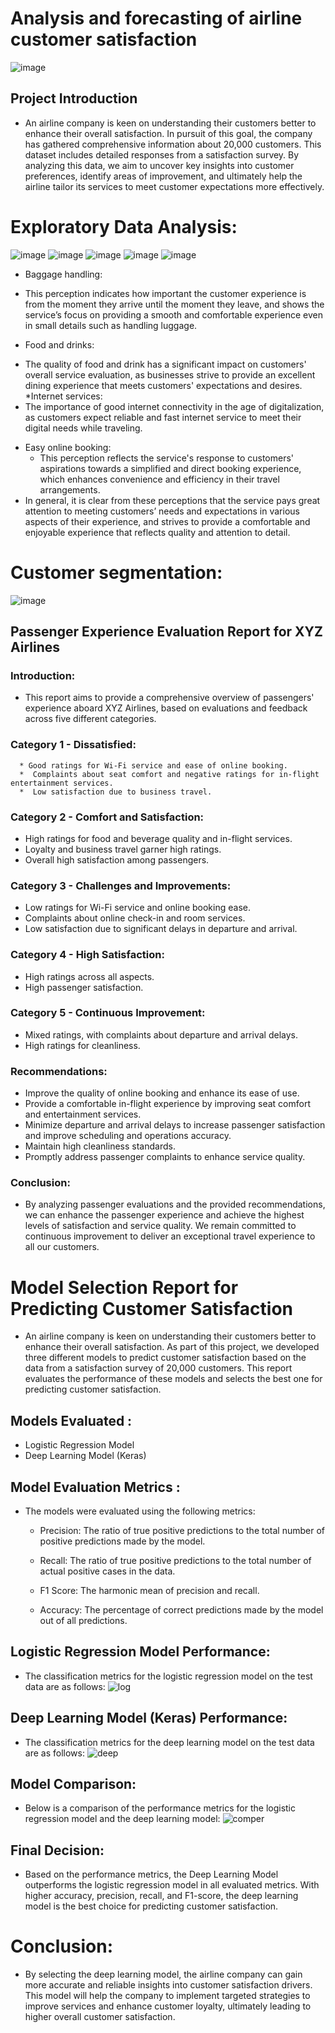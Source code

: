 # Analysis and forecasting of airline customer satisfaction
![image](https://github.com/ashrafabuareesh/Analysis-and-forecasting-of-airline-customer-satisfaction/assets/123064338/1671d98e-a992-40cf-91b8-ea8a4f64f789)


 ## Project Introduction
* An airline company is keen on understanding their customers better to enhance their overall satisfaction. In pursuit of this goal, the company has gathered comprehensive information about 20,000 customers. This dataset includes detailed responses from a 
 satisfaction survey. By analyzing this data, we aim to uncover key insights into customer preferences, identify areas of improvement, and ultimately help the airline tailor its services to meet customer expectations more effectively.

# Exploratory Data Analysis: 
![image](https://github.com/ashrafabuareesh/Analysis-and-forecasting-of-airline-customer-satisfaction/assets/123064338/09329ca1-6da7-47ed-89bb-66c24a1ed02b)
![image](https://github.com/ashrafabuareesh/Analysis-and-forecasting-of-airline-customer-satisfaction/assets/123064338/b392bf26-b89b-4ce5-81a0-a8cfeedd815d)
![image](https://github.com/ashrafabuareesh/Analysis-and-forecasting-of-airline-customer-satisfaction/assets/123064338/3ea0f5a8-8324-4458-97e0-60bb1fe75483)
![image](https://github.com/ashrafabuareesh/Analysis-and-forecasting-of-airline-customer-satisfaction/assets/123064338/3ab67101-5e1c-49ef-a361-ce0d0435b665)
![image](https://github.com/ashrafabuareesh/Analysis-and-forecasting-of-airline-customer-satisfaction/assets/123064338/a9dfcd51-bc13-430f-b68d-6c92ee1459b5)  

* Baggage handling:

 - This perception indicates how important the customer experience is from the moment they arrive until the moment they leave, and shows the service’s focus on providing a smooth and comfortable experience even in small details such as handling luggage.
* Food and drinks:
 - The quality of food and drink has a significant impact on customers' overall service evaluation, as businesses strive to provide an excellent dining experience that meets customers' expectations and desires.
*Internet services:
 - The importance of good internet connectivity in the age of digitalization, as customers expect reliable and fast internet service to meet their digital needs while traveling.
* Easy online booking:
   - This perception reflects the service's response to customers' aspirations towards a simplified and direct booking experience, which enhances convenience and efficiency in their travel arrangements.
* In general, it is clear from these perceptions that the service pays great attention to meeting customers’ needs and expectations in various aspects of their experience, and strives to provide a comfortable and enjoyable experience that reflects quality and attention to detail.

# Customer segmentation: 
![image](https://github.com/ashrafabuareesh/Analysis-and-forecasting-of-airline-customer-satisfaction/assets/123064338/d2d6c1b0-8a8d-4b63-8457-2f59cb986241)

## Passenger Experience Evaluation Report for XYZ Airlines

### Introduction:
  * This report aims to provide a comprehensive overview of passengers' experience aboard XYZ Airlines, based on evaluations and feedback across five different categories.

### Category 1 - Dissatisfied:
      * Good ratings for Wi-Fi service and ease of online booking.
      *  Complaints about seat comfort and negative ratings for in-flight entertainment services.
      *  Low satisfaction due to business travel.
### Category 2 - Comfort and Satisfaction:

   * High ratings for food and beverage quality and in-flight services.
   * Loyalty and business travel garner high ratings.
   * Overall high satisfaction among passengers.
### Category 3 - Challenges and Improvements:

   - Low ratings for Wi-Fi service and online booking ease.
   - Complaints about online check-in and room services.
   - Low satisfaction due to significant delays in departure and arrival.
### Category 4 - High Satisfaction:

   - High ratings across all aspects.
   - High passenger satisfaction.
###  Category 5 - Continuous Improvement:

  - Mixed ratings, with complaints about departure and arrival delays.
  - High ratings for cleanliness.
### Recommendations:

   - Improve the quality of online booking and enhance its ease of use.
   - Provide a comfortable in-flight experience by improving seat comfort and entertainment services.
   - Minimize departure and arrival delays to increase passenger satisfaction and improve scheduling and operations accuracy.
   - Maintain high cleanliness standards.
   - Promptly address passenger complaints to enhance service quality.
### Conclusion:
  - By analyzing passenger evaluations and the provided recommendations, we can enhance the passenger experience and achieve the highest levels of satisfaction and service quality. We remain committed to continuous improvement to deliver an exceptional travel experience to all our customers.


# Model Selection Report for Predicting Customer Satisfaction
* An airline company is keen on understanding their customers better to enhance their overall satisfaction. As part of this project, we developed three different models to predict customer satisfaction based on the data from a satisfaction survey of 20,000 customers. This report evaluates the performance of these models and selects the best one for predicting customer satisfaction.

## Models Evaluated : 

   - Logistic Regression Model
   - Deep Learning Model (Keras)

## Model Evaluation Metrics : 

* The models were evaluated using the following metrics:

  * Precision: The ratio of true positive predictions to the total number of positive predictions made by the model.

  * Recall: The ratio of true positive predictions to the total number of actual positive cases in the data.

  * F1 Score: The harmonic mean of precision and recall.

  * Accuracy: The percentage of correct predictions made by the model out of all predictions.
 
## Logistic Regression Model Performance: 
* The classification metrics for the logistic regression model on the test data are as follows:
![log](https://github.com/ashrafabuareesh/Analysis-and-forecasting-of-airline-customer-satisfaction/assets/123064338/14773654-f7e1-4235-81ca-d099987f94cf)
## Deep Learning Model (Keras) Performance: 
* The classification metrics for the deep learning model on the test data are as follows:
 ![deep](https://github.com/ashrafabuareesh/Analysis-and-forecasting-of-airline-customer-satisfaction/assets/123064338/7867ca19-bbec-49ea-be7f-6a918565e64a)
## Model Comparison: 
 * Below is a comparison of the performance metrics for the logistic regression model and the deep learning model:
 ![comper](https://github.com/ashrafabuareesh/Analysis-and-forecasting-of-airline-customer-satisfaction/assets/123064338/8ddc76e9-f0f8-4e27-ba21-a505517dbb4a)
## Final Decision: 
* Based on the performance metrics, the Deep Learning Model outperforms the logistic regression model in all evaluated metrics. With higher accuracy, precision, recall, and F1-score, the deep learning model is the best choice for predicting customer satisfaction.
# Conclusion: 
* By selecting the deep learning model, the airline company can gain more accurate and reliable insights into customer satisfaction drivers. This model will help the company to implement targeted strategies to improve services and enhance customer loyalty, ultimately leading to higher overall customer satisfaction.








